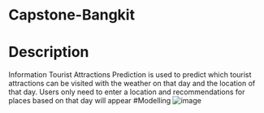 # Capstone-Bangkit
# Description
Information
Tourist Attractions Prediction is used to predict which tourist attractions can be visited with the weather on that day and the location of that day. 
Users only need to enter a location and recommendations for places based on that day will appear
#Modelling
![image](https://github.com/aaaqnes/Capstone-Bangkit/assets/70590066/3da8cdb2-9f32-49d8-9208-baf9c1d03801)
